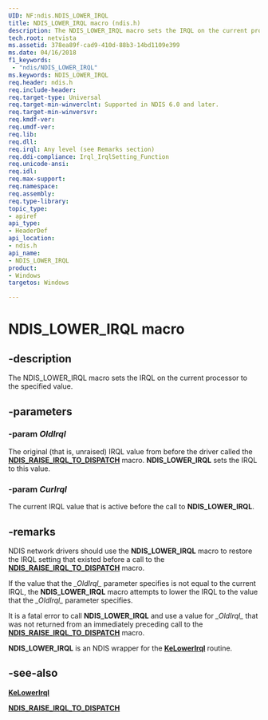 ```yaml
---
UID: NF:ndis.NDIS_LOWER_IRQL
title: NDIS_LOWER_IRQL macro (ndis.h)
description: The NDIS_LOWER_IRQL macro sets the IRQL on the current processor to the specified value.
tech.root: netvista
ms.assetid: 378ea89f-cad9-410d-88b3-14bd1109e399
ms.date: 04/16/2018
f1_keywords:
 - "ndis/NDIS_LOWER_IRQL"
ms.keywords: NDIS_LOWER_IRQL
req.header: ndis.h
req.include-header:
req.target-type: Universal
req.target-min-winverclnt: Supported in NDIS 6.0 and later.
req.target-min-winversvr:
req.kmdf-ver:
req.umdf-ver:
req.lib:
req.dll:
req.irql: Any level (see Remarks section)
req.ddi-compliance: Irql_IrqlSetting_Function
req.unicode-ansi:
req.idl:
req.max-support:
req.namespace:
req.assembly:
req.type-library: 
topic_type: 
- apiref
api_type: 
- HeaderDef
api_location: 
- ndis.h
api_name: 
- NDIS_LOWER_IRQL
product:
- Windows
targetos: Windows

---
```


# NDIS_LOWER_IRQL macro


## -description

The NDIS_LOWER_IRQL macro sets the IRQL on the current processor to the specified value.

## -parameters

### -param _OldIrql_

The original (that is, unraised) IRQL value from before the driver called the [**NDIS_RAISE_IRQL_TO_DISPATCH**](nf-ndis-ndis_raise_irql_to_dispatch.md) macro. **NDIS_LOWER_IRQL** sets the IRQL to this value.

### -param _CurIrql_

The current IRQL value that is active before the call to **NDIS_LOWER_IRQL**.

## -remarks

NDIS network drivers should use the **NDIS_LOWER_IRQL** macro to restore the IRQL setting that existed before a call to the [**NDIS_RAISE_IRQL_TO_DISPATCH**](nf-ndis-ndis_raise_irql_to_dispatch.md) macro.

If the value that the *\_OldIrql\_* parameter specifies is not equal to the current IRQL, the **NDIS_LOWER_IRQL** macro attempts to lower the IRQL to the value that the *\_OldIrql\_* parameter specifies.

It is a fatal error to call **NDIS_LOWER_IRQL** and use a value for *\_OldIrql\_* that was not returned from an immediately preceding call to the [**NDIS_RAISE_IRQL_TO_DISPATCH**](nf-ndis-ndis_raise_irql_to_dispatch.md) macro.

**NDIS_LOWER_IRQL** is an NDIS wrapper for the [**KeLowerIrql**](../wdm/nf-wdm-kelowerirql~r1.md) routine.

## -see-also

[**KeLowerIrql**](../wdm/nf-wdm-kelowerirql~r1.md)

[**NDIS_RAISE_IRQL_TO_DISPATCH**](nf-ndis-ndis_raise_irql_to_dispatch.md)

